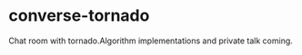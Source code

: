converse-tornado
================

Chat room with tornado.Algorithm implementations and private talk coming.
